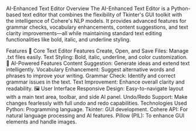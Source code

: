 AI-Enhanced Text Editor
Overview
The AI-Enhanced Text Editor is a Python-based text editor that combines the flexibility of Tkinter's GUI toolkit with the intelligence of Cohere's NLP models. It provides advanced features for grammar checks, vocabulary enhancements, content suggestions, and text clarity improvements—all while maintaining standard text editing functionalities like bold, italic, and underline styling.

Features
🔧 Core Text Editor Features
Create, Open, and Save Files: Manage .txt files easily.
Text Styling: Bold, italic, underline, and color customization.
🤖 AI-Powered Features
Content Suggestion: Generate ideas and extend text intelligently.
Vocabulary Enhancement: Suggest alternative words and phrases to improve your writing.
Grammar Check: Identify and correct grammar issues in the text.
Text Improvement: Enhance overall clarity and readability.
🖼️ User Interface
Responsive Design: Easy-to-navigate layout with a main text area, toolbar, and side AI panel.
Undo/Redo Support: Make changes fearlessly with full undo and redo capabilities.
Technologies Used
Python: Programming language.
Tkinter: GUI development.
Cohere API: For natural language processing and AI features.
Pillow (PIL): To enhance GUI elements and handle images.

